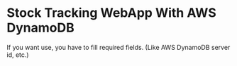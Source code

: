 # Stock Tracking WebApp With AWS DynamoDB
If you want use, you have to fill required fields. (Like AWS DynamoDB server id, etc.)
